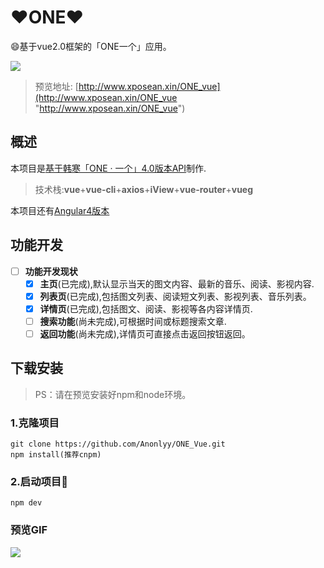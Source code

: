 # :heart:ONE:heart: #
:smile:基于vue2.0框架的「ONE一个」应用。

![](https://i.imgur.com/B5MnHm9.png)


> 预览地址:
[http://www.xposean.xin/ONE_vue](http://www.xposean.xin/ONE_vue "http://www.xposean.xin/ONE_vue")



## 概述 ##
本项目是[基于韩寒「ONE · 一个」4.0版本API](https://github.com/gongph/one-api)制作.

>技术栈:**vue**+**vue-cli**+**axios**+**iView**+**vue-router**+**vueg**

本项目还有[Angular4版本](https://github.com/Anonlyy/ONE_Angular)


## 功能开发 ##
- [ ] **功能开发现状**
    - [x] **主页**(已完成),默认显示当天的图文内容、最新的音乐、阅读、影视内容.
    - [x] **列表页**(已完成),包括图文列表、阅读短文列表、影视列表、音乐列表。
    - [x] **详情页**(已完成),包括图文、阅读、影视等各内容详情页.
    - [ ] **搜索功能**(尚未完成),可根据时间或标题搜索文章.
    - [ ] **返回功能**(尚未完成),详情页可直接点击返回按钮返回。

## 下载安装 ##

> PS：请在预览安装好npm和node环境。

### 1.克隆项目 ###

	git clone https://github.com/Anonlyy/ONE_Vue.git
	npm install(推荐cnpm)

###	2.启动项目:running: ###
	
	npm dev


### 预览GIF
![](https://raw.githubusercontent.com/Anonlyy/ONE_Angular/master/src/assets/demo.gif)
